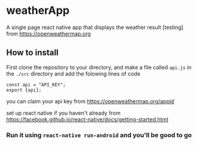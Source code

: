 # weatherApp
A single page react native app that displays the weather result [testing] from https://openweathermap.org

## How to install

First clone the repository to your directory, and make a file called ```api.js``` in the ```./src``` directory and add the folowing lines of code
```
const api = "API_KEY";
export {api};

```

you can claim your api key from https://openweathermap.org/appid

set up react native if you haven't already from https://facebook.github.io/react-native/docs/getting-started.html

### Run it using ```react-native run-android``` and you'll be good to go 
